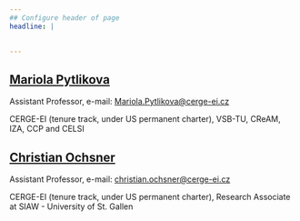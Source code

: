 ```yaml
---
## Configure header of page
headline: |
  

---
```


<!-- this is a subheadline -->
## [Mariola Pytlikova](https://sites.google.com/site/pytlikovaweb/)

Assistant Professor, e-mail: Mariola.Pytlikova@cerge-ei.cz

CERGE-EI (tenure track, under US permanent charter), VSB-TU, CReAM, IZA, CCP and CELSI

## [Christian Ochsner](https://sites.google.com/site/chrochsner/)

Assistant Professor, e-mail: christian.ochsner@cerge-ei.cz

CERGE-EI (tenure track, under US permanent charter), Research Associate at SIAW - University of
St. Gallen









